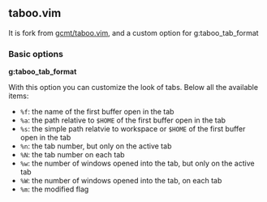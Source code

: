 ## taboo.vim

It is fork from [gcmt/taboo.vim](https://github.com/gcmt/taboo.vim), and a custom option for g:taboo\_tab\_format

### Basic options

**g:taboo\_tab\_format**

With this option you can customize the look of tabs. Below all the available items:

- `%f`: the name of the first buffer open in the tab
- `%a`: the path relative to `$HOME` of the first buffer open in the tab
- `%s`: the simple path relatvie to workspace or `$HOME` of the first buffer open in the tab
- `%n`: the tab number, but only on the active tab
- `%N`: the tab number on each tab
- `%w`: the number of windows opened into the tab, but only on the active tab
- `%W`: the number of windows opened into the tab, on each tab
- `%m`: the modified flag

